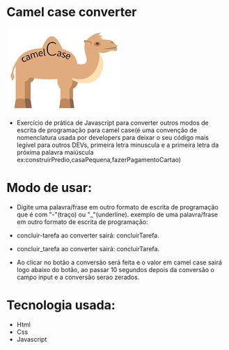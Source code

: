 # Camel case converter

<img src="./img.png">

  - Exercício de prática de Javascript para converter outros modos de escrita de programação para camel case(é uma convenção de nomenclatura usada por developers para deixar o seu código mais legível para outros DEVs, primeira letra minuscula e a primeira letra da próxima palavra maiúscula ex:construirPredio,casaPequena,fazerPagamentoCartao)

# Modo de usar:
  - Digite uma palavra/frase em outro formato de escrita de programação que é com "-"(traço) ou "_"(underline).
   exemplo de uma palavra/frase em outro formato de escrita de programação:
   - concluir-tarefa ao converter sairá: concluirTarefa.
   - concluir_tarefa ao converter sairá: concluirTarefa.
  
   - Ao clicar no botão a conversão será feita e o valor em camel case sairá logo abaixo do botão, ao passar 10 segundos depois da conversão o campo input e a conversão serao zerados.
  
# Tecnologia usada:
  * Html
  * Css
  * Javascript 
